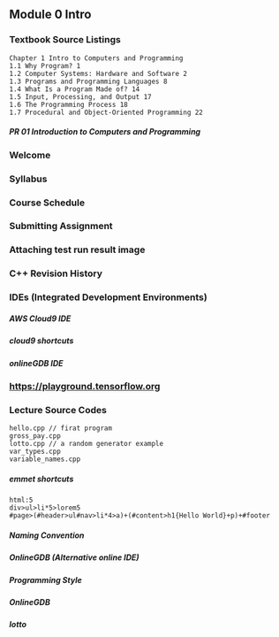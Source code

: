 Module 0 Intro
-------------------------------------------
### Textbook Source Listings
    Chapter 1 Intro to Computers and Programming 
    1.1 Why Program? 1 
    1.2 Computer Systems: Hardware and Software 2 
    1.3 Programs and Programming Languages 8 
    1.4 What Is a Program Made of? 14 
    1.5 Input, Processing, and Output 17 
    1.6 The Programming Process 18 
    1.7 Procedural and Object-Oriented Programming 22 

##### PR 01 Introduction to Computers and Programming 

### Welcome
### Syllabus
### Course Schedule
### Submitting Assignment
### Attaching test run result image
### C++ Revision History
### IDEs (Integrated Development Environments)
##### AWS Cloud9 IDE
##### cloud9 shortcuts
##### onlineGDB IDE
### https://playground.tensorflow.org
### Lecture Source Codes
    hello.cpp // firat program
    gross_pay.cpp
    lotto.cpp // a random generator example
    var_types.cpp
    variable_names.cpp
##### emmet shortcuts
    html:5
    div>ul>li*5>lorem5
    #page>(#header>ul#nav>li*4>a)+(#content>h1{Hello World}+p)+#footer
  
##### Naming Convention
##### OnlineGDB (Alternative online IDE)
##### Programming Style
##### OnlineGDB
##### lotto
